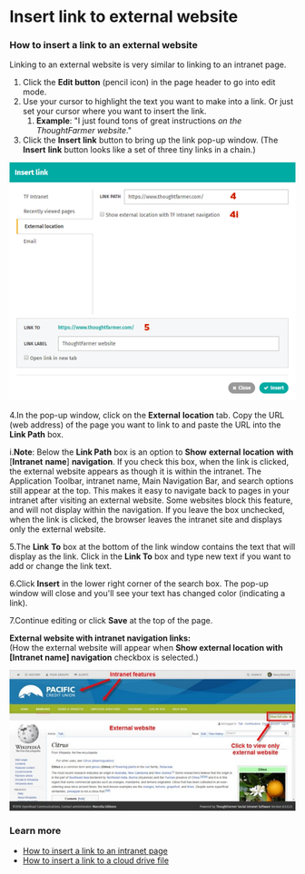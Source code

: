 # Insert link to external website



### How to insert a link to an external website

Linking to an external website is very similar to linking to an intranet page.

1. Click the **Edit button** \(pencil icon\) in the page header to go into edit mode.
2. Use your cursor to highlight the text you want to make into a link. Or just set your cursor where you want to insert the link.
   1. **Example**: "I just found tons of great instructions _on the ThoughtFarmer website_."
3. Click the **Insert** **link** button to bring up the link pop-up window. \(The **Insert** **link** button looks like a set of three tiny links in a chain.\)

![](../../../.gitbook/assets/1%20%281%29.png)



4.In the pop-up window, click on the **External** **location** tab. Copy the URL \(web address\) of the page you want to link to and paste the URL into the **Link Path** box.

i.**Note**: Below the **Link Path** box is an option to **Show** **external** **location** **with** \[**Intranet** **name**\] **navigation**. If you check this box, when the link is clicked, the external website appears as though it is within the intranet. The Application Toolbar, intranet name, Main Navigation Bar, and search options still appear at the top. This makes it easy to navigate back to pages in your intranet after visiting an external website. Some websites block this feature, and will not display within the navigation. If you leave the box unchecked, when the link is clicked, the browser leaves the intranet site and displays only the external website.

5.The **Link** **To** box at the bottom of the link window contains the text that will display as the link. Click in the **Link To** box and type new text if you want to add or change the link text.

6.Click **Insert** in the lower right corner of the search box. The pop-up window will close and you'll see your text has changed color \(indicating a link\).

7.Continue editing or click **Save** at the top of the page.

**External website with intranet navigation links:**  
\(How the external website will appear when **Show external location with \[Intranet name\] navigation** checkbox is selected.\)

![](../../../.gitbook/assets/2%20%2839%29.jpg)



### Learn more

* [How to insert a link to an intranet page](./)
* [How to insert a link to a cloud drive file](../../cloud-drive-integration/link-to-cloud-drive-files-in-page-content.md)

